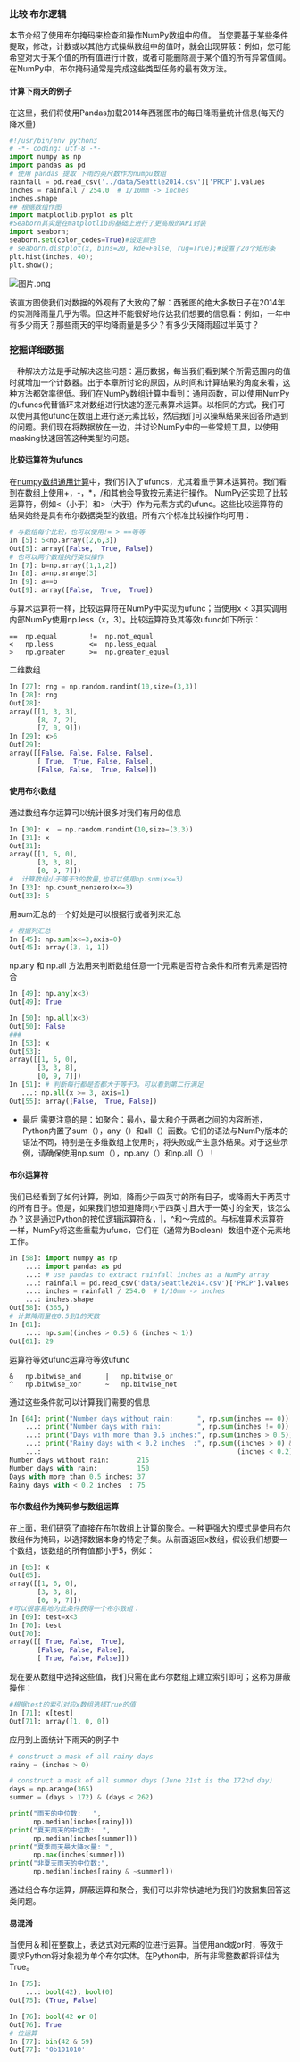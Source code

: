 ### 比较 布尔逻辑
本节介绍了使用布尔掩码来检查和操作NumPy数组中的值。
当您要基于某些条件提取，修改，计数或以其他方式操纵数组中的值时，就会出现屏蔽：例如，您可能希望对大于某个值的所有值进行计数，或者可能删除高于某个值的所有异常值阈。在NumPy中，布尔掩码通常是完成这些类型任务的最有效方法。

#### 计算下雨天的例子
在这里，我们将使用Pandas加载2014年西雅图市的每日降雨量统计信息(每天的降水量)
```py
#!/usr/bin/env python3
# -*- coding: utf-8 -*-
import numpy as np
import pandas as pd
# 使用 pandas 提取 下雨的英尺数作为numpu数组
rainfall = pd.read_csv('../data/Seattle2014.csv')['PRCP'].values
inches = rainfall / 254.0  # 1/10mm -> inches
inches.shape
## 根据数组作图
import matplotlib.pyplot as plt
#Seaborn其实是在matplotlib的基础上进行了更高级的API封装
import seaborn; 
seaborn.set(color_codes=True)#设定颜色
# seaborn.distplot(x, bins=20, kde=False, rug=True);#设置了20个矩形条
plt.hist(inches, 40);
plt.show();
```
![图片.png](https://github.com/xiongzhenggang/xiongzhenggang.github.io/blob/master/data-science/image/raincount.png)

该直方图使我们对数据的外观有了大致的了解：西雅图的绝大多数日子在2014年的实测降雨量几乎为零。但这并不能很好地传达我们想要的信息看：例如，一年中有多少雨天？那些雨天的平均降雨量是多少？有多少天降雨超过半英寸？
### 挖掘详细数据

一种解决方法是手动解决这些问题：遍历数据，每当我们看到某个所需范围内的值时就增加一个计数器。出于本章所讨论的原因，从时间和计算结果的角度来看，这种方法都效率很低。我们在NumPy数组计算中看到：通用函数，可以使用NumPy的ufuncs代替循环来对数组进行快速的逐元素算术运算。以相同的方式，我们可以使用其他ufunc在数组上进行逐元素比较，然后我们可以操纵结果来回答所遇到的问题。我们现在将数据放在一边，并讨论NumPy中的一些常规工具，以使用masking快速回答这种类型的问题。

#### 比较运算符为ufuncs
 
在[numpy数组通用计算](https://github.com/xiongzhenggang/xiongzhenggang.github.io/blob/master/data-science/3-Numpy数组.md)中，我们引入了ufuncs，尤其着重于算术运算符。我们看到在数组上使用+，-，*，/和其他会导致按元素进行操作。 NumPy还实现了比较运算符，例如<（小于）和>（大于）作为元素方式的ufunc。这些比较运算符的结果始终是具有布尔数据类型的数组。所有六个标准比较操作均可用：
```py
# 与数组每个比较，也可以使用!= > ==等等
In [5]: 5<np.array([2,6,3])
Out[5]: array([False,  True, False])
# 也可以两个数组执行类似操作
In [7]: b=np.array([1,1,2])
In [8]: a=np.arange(3)
In [9]: a==b
Out[9]: array([False,  True,  True])
```
与算术运算符一样，比较运算符在NumPy中实现为ufunc；当使用x < 3其实调用内部NumPy使用np.less（x，3）。比较运算符及其等效ufunc如下所示：
```
== 	np.equal 		!= 	np.not_equal
< 	np.less 		<= 	np.less_equal
> 	np.greater 		>= 	np.greater_equal
```
二维数组
```py
In [27]: rng = np.random.randint(10,size=(3,3))
In [28]: rng
Out[28]: 
array([[1, 3, 3],
       [8, 7, 2],
       [7, 0, 9]])
In [29]: x>6
Out[29]: 
array([[False, False, False, False],
       [ True,  True, False, False],
       [False, False,  True, False]])
```
#### 使用布尔数组

通过数组布尔运算可以统计很多对我们有用的信息
```py
In [30]: x  = np.random.randint(10,size=(3,3))
In [31]: x
Out[31]: 
array([[1, 6, 0],
       [3, 3, 8],
       [0, 9, 7]])
#  计算数组小于等于3的数量,也可以使用np.sum(x<=3)
In [33]: np.count_nonzero(x<=3)
Out[33]: 5
```  
用sum汇总的一个好处是可以根据行或者列来汇总
```py
# 根据列汇总
In [45]: np.sum(x<=3,axis=0)
Out[45]: array([3, 1, 1])
```
np.any 和 np.all 方法用来判断数组任意一个元素是否符合条件和所有元素是否符合

```py
In [49]: np.any(x<3)
Out[49]: True

In [50]: np.all(x<3)
Out[50]: False
###
In [53]: x
Out[53]: 
array([[1, 6, 0],
       [3, 3, 8],
       [0, 9, 7]])
In [51]: # 判断每行都是否都大于等于3。可以看到第二行满足
   ...: np.all(x >= 3, axis=1)
Out[55]: array([False,  True, False])
```
* 最后 需要注意的是：如聚合：最小，最大和介于两者之间的内容所述，Python内置了sum（），any（）和all（）函数。它们的语法与NumPy版本的语法不同，特别是在多维数组上使用时，将失败或产生意外结果。对于这些示例，请确保使用np.sum（），np.any（）和np.all（）！

#### 布尔运算符
 
我们已经看到了如何计算，例如，降雨少于四英寸的所有日子，或降雨大于两英寸的所有日子。但是，如果我们想知道降雨小于四英寸且大于一英寸的全天，该怎么办？这是通过Python的按位逻辑运算符＆，|，^和〜完成的。与标准算术运算符一样，NumPy将这些重载为ufunc，它们在（通常为Boolean）数组中逐个元素地工作。

```py
In [58]: import numpy as np
    ...: import pandas as pd
    ...: # use pandas to extract rainfall inches as a NumPy array
    ...: rainfall = pd.read_csv('data/Seattle2014.csv')['PRCP'].values
    ...: inches = rainfall / 254.0  # 1/10mm -> inches
    ...: inches.shape
Out[58]: (365,)
# 计算降雨量在0.5到1的天数
In [61]: 
    ...: np.sum((inches > 0.5) & (inches < 1))
Out[61]: 29

```

运算符等效ufunc运算符等效ufunc
```
& 	np.bitwise_and 		| 	np.bitwise_or
^ 	np.bitwise_xor 		~ 	np.bitwise_not
```
通过这些条件就可以计算我们需要的信息
```py
In [64]: print("Number days without rain:      ", np.sum(inches == 0))
    ...: print("Number days with rain:         ", np.sum(inches != 0))
    ...: print("Days with more than 0.5 inches:", np.sum(inches > 0.5))
    ...: print("Rainy days with < 0.2 inches  :", np.sum((inches > 0) &
    ...:                                                 (inches < 0.2)))
Number days without rain:       215
Number days with rain:          150
Days with more than 0.5 inches: 37
Rainy days with < 0.2 inches  : 75
```

#### 布尔数组作为掩码参与数组运算
在上面，我们研究了直接在布尔数组上计算的聚合。一种更强大的模式是使用布尔数组作为掩码，以选择数据本身的特定子集。从前面返回x数组，假设我们想要一个数组，该数组的所有值都小于5，例如：
```py
In [65]: x
Out[65]: 
array([[1, 6, 0],
       [3, 3, 8],
       [0, 9, 7]])
#可以很容易地为此条件获得一个布尔数组：
In [69]: test=x<3
In [70]: test
Out[70]: 
array([[ True, False,  True],
       [False, False, False],
       [ True, False, False]])
```
现在要从数组中选择这些值，我们只需在此布尔数组上建立索引即可；这称为屏蔽操作：
```py
#根据test的索引对应x数组选择True的值
In [71]: x[test]
Out[71]: array([1, 0, 0])
```
应用到上面统计下雨天的例子中
```py
# construct a mask of all rainy days
rainy = (inches > 0)

# construct a mask of all summer days (June 21st is the 172nd day)
days = np.arange(365)
summer = (days > 172) & (days < 262)

print("雨天的中位数:   ",
      np.median(inches[rainy]))
print("夏天雨天的中位数:  ",
      np.median(inches[summer]))
print("夏季雨天最大降水量: ",
      np.max(inches[summer]))
print("非夏天雨天的中位数:",
      np.median(inches[rainy & ~summer]))
```
 
通过组合布尔运算，屏蔽运算和聚合，我们可以非常快速地为我们的数据集回答这类问题。
####  易混淆
当使用＆和|在整数上，表达式对元素的位进行运算。当使用and或or时，等效于要求Python将对象视为单个布尔实体。在Python中，所有非零整数都将评估为True。
```py
In [75]: 
    ...: bool(42), bool(0)
Out[75]: (True, False)

In [76]: bool(42 or 0)
Out[76]: True
# 位运算
In [77]: bin(42 & 59)
Out[77]: '0b101010'
```